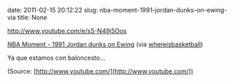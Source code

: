 date: 2011-02-15 20:12:22
slug: nba-moment-1991-jordan-dunks-on-ewing-via
title: None

http://www.youtube.com/e/sS-N49j5Oos

[NBA Moment - 1991 Jordan dunks on Ewing](http://www.youtube.com/watch?v=sS-N49j5Oos&feature=player_embedded) (via [whereisbasketball](http://youtube.com/user/whereisbasketball))

Ya que estamos con baloncesto…

(Source: [http://www.youtube.com/](http://www.youtube.com/))

